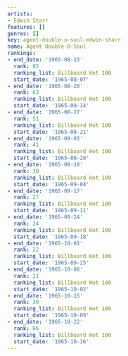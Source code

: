 ```yaml
---
artists:
- Edwin Starr
features: []
genres: []
key: agent-double-o-soul-edwin-starr
name: Agent Double-O-Soul
rankings:
- end_date: '1965-08-13'
  rank: 85
  ranking_list: Billboard Hot 100
  start_date: '1965-08-07'
- end_date: '1965-08-20'
  rank: 63
  ranking_list: Billboard Hot 100
  start_date: '1965-08-14'
- end_date: '1965-08-27'
  rank: 51
  ranking_list: Billboard Hot 100
  start_date: '1965-08-21'
- end_date: '1965-09-03'
  rank: 41
  ranking_list: Billboard Hot 100
  start_date: '1965-08-28'
- end_date: '1965-09-10'
  rank: 30
  ranking_list: Billboard Hot 100
  start_date: '1965-09-04'
- end_date: '1965-09-17'
  rank: 27
  ranking_list: Billboard Hot 100
  start_date: '1965-09-11'
- end_date: '1965-09-24'
  rank: 24
  ranking_list: Billboard Hot 100
  start_date: '1965-09-18'
- end_date: '1965-10-01'
  rank: 22
  ranking_list: Billboard Hot 100
  start_date: '1965-09-25'
- end_date: '1965-10-08'
  rank: 21
  ranking_list: Billboard Hot 100
  start_date: '1965-10-02'
- end_date: '1965-10-15'
  rank: 30
  ranking_list: Billboard Hot 100
  start_date: '1965-10-09'
- end_date: '1965-10-22'
  rank: 66
  ranking_list: Billboard Hot 100
  start_date: '1965-10-16'
---
```


